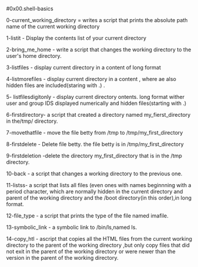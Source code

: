 #0x00.shell-basics

0-current_working_directory = writes a script that prints the absolute path name of the current working directory

1-listit - Display the contents list of your current directory

2-bring_me_home - write a script that changes the working directory to the user's home directory.

3-listfiles - display current directory in a content of long format

4-listmorefiles - display current directory in a content , where ae also hidden files are included(staring with .) .

5- listfilesdigitonly - display current directory ontents. long format wither user and group IDS displayed numerically and hidden files(starting with .)

6-firstdirectory- a script that created a directory named my_fierst_directory in the/tmp/ directory.

7-movethatfile - move the file betty from /tmp to /tmp/my_first_directory

8-firstdelete - Delete file betty. the file betty is in /tmp/my_first_directory

9-firstdeletion -delete the directory my_first_directory that is in the /tmp directory.

10-back - a script that changes a working directory to the previous one.

11-listss- a script that lists all files (even ones with names beginnning with a period character, which are normally hidden in the current directory and parent of the working directory and the /boot directory(in this order),in long format.

12-file_type - a script that prints the type of the file named imafile.

13-symbolic_link - a symbolic link to /bin/ls,named ls.

14-copy_htl - ascript that copies all the HTML files from the current working directory to the parent of the working directory ,but only copy files that did not exit in the parent of the working directory or were newer than the version in the parent of the working directory.
